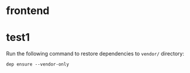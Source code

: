 # frontend
# test1
Run the following command to restore dependencies to `vendor/` directory:

    dep ensure --vendor-only
